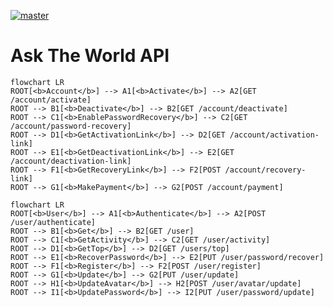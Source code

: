 [![master](https://github.com/Karmello/ask-the-world-api/actions/workflows/main.yml/badge.svg)](https://github.com/Karmello/ask-the-world-api/actions/workflows/main.yml)

# Ask The World API

```mermaid
flowchart LR
ROOT[<b>Account</b>] --> A1[<b>Activate</b>] --> A2[GET /account/activate]
ROOT --> B1[<b>Deactivate</b>] --> B2[GET /account/deactivate]
ROOT --> C1[<b>EnablePasswordRecovery</b>] --> C2[GET /account/password-recovery]
ROOT --> D1[<b>GetActivationLink</b>] --> D2[GET /account/activation-link]
ROOT --> E1[<b>GetDeactivationLink</b>] --> E2[GET /account/deactivation-link]
ROOT --> F1[<b>GetRecoveryLink</b>] --> F2[POST /account/recovery-link]
ROOT --> G1[<b>MakePayment</b>] --> G2[POST /account/payment]
```

```mermaid
flowchart LR
ROOT[<b>User</b>] --> A1[<b>Authenticate</b>] --> A2[POST /user/authenticate]
ROOT --> B1[<b>Get</b>] --> B2[GET /user]
ROOT --> C1[<b>GetActivity</b>] --> C2[GET /user/activity]
ROOT --> D1[<b>GetTop</b>] --> D2[GET /users/top]
ROOT --> E1[<b>RecoverPassword</b>] --> E2[PUT /user/password/recover]
ROOT --> F1[<b>Register</b>] --> F2[POST /user/register]
ROOT --> G1[<b>Update</b>] --> G2[PUT /user/update]
ROOT --> H1[<b>UpdateAvatar</b>] --> H2[POST /user/avatar/update]
ROOT --> I1[<b>UpdatePassword</b>] --> I2[PUT /user/password/update]
```
